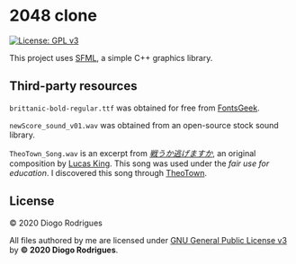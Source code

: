 # 2048 clone

[![License: GPL v3](https://img.shields.io/badge/License-GPLv3-blue.svg)](https://www.gnu.org/licenses/gpl-3.0)

This project uses [SFML](https://www.sfml-dev.org/), a simple C++ graphics library.

## Third-party resources

`brittanic-bold-regular.ttf` was obtained for free from [FontsGeek](https://fontsgeek.com/fonts/Britannic-Bold-Regular).

`newScore_sound_v01.wav` was obtained from an open-source stock sound library.

`TheoTown_Song.wav` is an excerpt from [*戦うか逃げますか*](https://www.youtube.com/watch?v=D2hi0Vzb2fw), an original composition by [Lucas King](https://www.youtube.com/user/LucasKingPiano/featured). This song was used under the *fair use for education*. I discovered this song through [TheoTown](https://hi.theotown.com/).

## License

© 2020 Diogo Rodrigues

All files authored by me are licensed under [GNU General Public License v3](LICENSE) by **© 2020 Diogo Rodrigues**.

